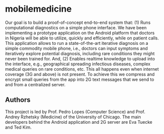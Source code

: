 # mobilemedicine

Our goal is to build a proof-of-concept end-to-end system that: (1) Runs computational diagnostics on a simple phone interface. We have been implementing a prototype application on the Android platform that doctors in Nigeria will be able to utilize, quickly and efficiently, while on patient calls. This application allows to run a state-of-the-art iterative diagnosis on a simple commodity mobile phone, i.e., doctors can input symptoms and iteratively explore potential diagnosis, including rare conditions they might never been trained for. And, (2) Enables realtime knowledge to upload into the interface, e.g., geographical spreading infectious diseases, complex medical queries on rare conditions, etc. This all happens even when internet coverage (3G and above) is not present. To achieve this we compress and encrypt small queries from the app into 2G text messages that we send to and from a centralized server.

## Authors

This project is led by Prof. Pedro Lopes (Computer Science) and Prof. Andrey Rzhetsky (Medicine) of the University of Chicago. The main developers behind the Android application and 2G server are Eva Tuecke and Ted Kim. 

